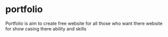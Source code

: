 # portfolio
Portfolio is aim to create free website for all those who want there website for show casing there ability and skills
